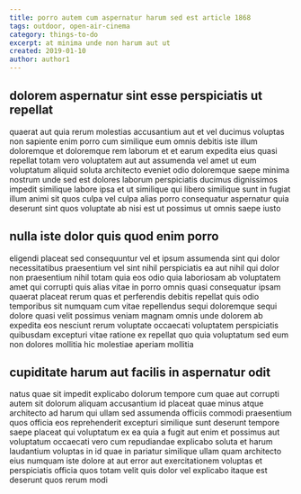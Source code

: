 ```yaml
---
title: porro autem cum aspernatur harum sed est article 1868
tags: outdoor, open-air-cinema
category: things-to-do
excerpt: at minima unde non harum aut ut
created: 2019-01-10
author: author1
---
```


## dolorem aspernatur sint esse perspiciatis ut repellat

quaerat aut quia rerum molestias accusantium aut et vel ducimus voluptas non sapiente enim porro cum similique eum omnis debitis iste illum doloremque et doloremque rem laborum et et earum expedita eius quasi repellat totam vero voluptatem aut aut assumenda vel amet ut eum voluptatum aliquid soluta architecto eveniet odio doloremque saepe minima nostrum unde sed est dolores laborum perspiciatis ducimus dignissimos impedit similique labore ipsa et ut similique qui libero similique sunt in fugiat illum animi sit quos culpa vel culpa alias porro consequatur aspernatur quia deserunt sint quos voluptate ab nisi est ut possimus ut omnis saepe iusto

## nulla iste dolor quis quod enim porro

eligendi placeat sed consequuntur vel et ipsum assumenda sint qui dolor necessitatibus praesentium vel sint nihil perspiciatis ea aut nihil qui dolor non praesentium nihil totam quia eos odio quia laboriosam ab voluptatem amet qui corrupti quis alias vitae in porro omnis quasi consequatur ipsam quaerat placeat rerum quas et perferendis debitis repellat quis odio temporibus sit numquam cum vitae repellendus sequi doloremque sequi dolore quasi velit possimus veniam magnam omnis unde dolorem ab expedita eos nesciunt rerum voluptate occaecati voluptatem perspiciatis quibusdam excepturi vitae ratione ex repellat quo quia voluptatum sed eum non dolores mollitia hic molestiae aperiam mollitia

## cupiditate harum aut facilis in aspernatur odit

natus quae sit impedit explicabo dolorum tempore cum quae aut corrupti autem sit dolorum aliquam accusantium id placeat quae minus atque architecto ad harum qui ullam sed assumenda officiis commodi praesentium quos officia eos reprehenderit excepturi similique sunt deserunt tempore saepe placeat qui voluptatum ex ea quia a fugit aut enim et possimus aut voluptatum occaecati vero cum repudiandae explicabo soluta et harum laudantium voluptas in id quae in pariatur similique ullam quam architecto eius numquam iste dolore at aut error aut exercitationem voluptas et perspiciatis officia quos totam velit quis dolor vel explicabo itaque est deserunt quos rerum modi
